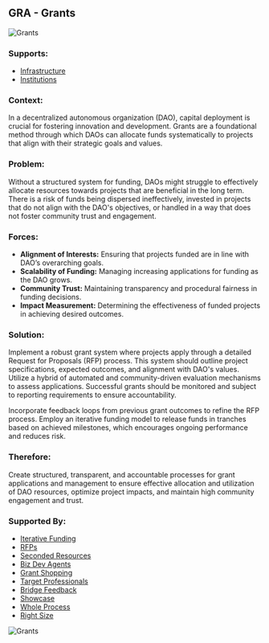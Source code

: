 ## GRA - Grants

![Grants](./output/illustrations/grants.png)

### Supports:

* [Infrastructure](./infrastructure.html)
* [Institutions](./institutions.html)

### Context:

In a decentralized autonomous organization (DAO), capital deployment is crucial for fostering innovation and development. Grants are a foundational method through which DAOs can allocate funds systematically to projects that align with their strategic goals and values.

### Problem:

Without a structured system for funding, DAOs might struggle to effectively allocate resources towards projects that are beneficial in the long term. There is a risk of funds being dispersed ineffectively, invested in projects that do not align with the DAO's objectives, or handled in a way that does not foster community trust and engagement.

### Forces:

- **Alignment of Interests:** Ensuring that projects funded are in line with DAO’s overarching goals.
- **Scalability of Funding:** Managing increasing applications for funding as the DAO grows.
- **Community Trust:** Maintaining transparency and procedural fairness in funding decisions.
- **Impact Measurement:** Determining the effectiveness of funded projects in achieving desired outcomes.

### Solution:

Implement a robust grant system where projects apply through a detailed Request for Proposals (RFP) process. This system should outline project specifications, expected outcomes, and alignment with DAO's values. Utilize a hybrid of automated and community-driven evaluation mechanisms to assess applications. Successful grants should be monitored and subject to reporting requirements to ensure accountability. 

Incorporate feedback loops from previous grant outcomes to refine the RFP process. Employ an iterative funding model to release funds in tranches based on achieved milestones, which encourages ongoing performance and reduces risk.

### Therefore:

Create structured, transparent, and accountable processes for grant applications and management to ensure effective allocation and utilization of DAO resources, optimize project impacts, and maintain high community engagement and trust.

### Supported By:

* [Iterative Funding](./iterative_funding.html)
* [RFPs](./rfps.html)
* [Seconded Resources](./seconded_resources.html)
* [Biz Dev Agents](./biz_dev_agents.html)
* [Grant Shopping](./grant_shopping.md)
* [Target Professionals](./target_professionals.md)
* [Bridge Feedback](./bridge_feedback.md)
* [Showcase](./showcase.md)
* [Whole Process](./whole_process.md)
* [Right Size](./right_size.md)

![Grants](./output/grants_specific_graph.png)